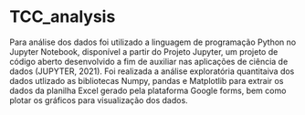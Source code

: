 # TCC_analysis

Para análise dos dados foi utilizado a linguagem de programação Python no Jupyter Notebook, disponível a partir do Projeto Jupyter, um projeto de
código aberto desenvolvido a fim de auxiliar nas aplicações de ciência de dados (JUPYTER, 2021).
Foi realizada a análise exploratória quantitaiva dos dados utlizado as bibliotecas Numpy, pandas e Matplotlib para extrair os dados da planilha Excel gerado pela plataforma Google forms,
bem como plotar os gráficos para visualização dos dados.

